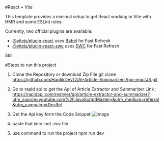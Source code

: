 #React + Vite

This template provides a minimal setup to get React working in Vite with HMR and some ESLint rules.

Currently, two official plugins are available:

- [@vitejs/plugin-react](https://github.com/vitejs/vite-plugin-react/blob/main/packages/plugin-react/README.md) uses [Babel](https://babeljs.io/) for Fast Refresh
- [@vitejs/plugin-react-swc](https://github.com/vitejs/vite-plugin-react-swc) uses [SWC](https://swc.rs/) for Fast Refresh



Still


#Steps to run this project

1. Clone the Repository or download Zip File
   git clone https://github.com/HardikDev12/AI-Article-Summarizer-App-reactJS.git

2. Go to rapid api to get the Api of Article Extractor and Summarizer
   Link : https://rapidapi.com/restyler/api/article-extractor-and-summarizer?utm_source=youtube.com%2FJavaScriptMastery&utm_medium=referral&utm_campaign=DevRel

3. Get the Api key form the Code Snippet
   ![image](https://github.com/HardikDev12/AI-Article-Summarizer-App-reactJS/assets/60005599/4ff16e8c-2589-4adf-a7f7-d2e1404bd4d7)

4. paste that kein inot .env file

5. use command to run the project
   npm run dev

   
